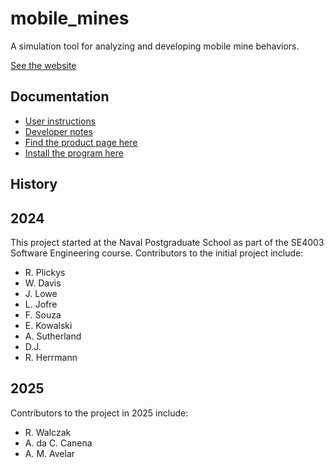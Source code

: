 # mobile_mines
A simulation tool for analyzing and developing mobile mine behaviors.

[See the website](https://navalpostgraduateschool.github.io/mobile_mines/)

## Documentation

- [User instructions](https://github.com/navalpostgraduateschool/mobile_mines/blob/main/documentation/user_guide.md)
- [Developer notes](https://github.com/navalpostgraduateschool/mobile_mines/blob/main/documentation/dev_guide.md)
- [Find the product page here](https://htmlpreview.github.io/?https://raw.githubusercontent.com/navalpostgraduateschool/mobile_mines/main/index.html)
- [Install the program here](https://github.com/navalpostgraduateschool/mobile_mines/blob/main/MineSimulatorInstaller.exe)


## History

## 2024
This project started at the Naval Postgraduate School as part of the SE4003 Software Engineering course. 
Contributors to the initial project include:
* R. Plickys
* W. Davis
* J. Lowe
* L. Jofre
* F. Souza
* E. Kowalski
* A. Sutherland
* D.J.
* R. Herrmann

## 2025
Contributors to the project in 2025 include:
* R. Walczak
* A. da C. Canena
* A. M. Avelar
